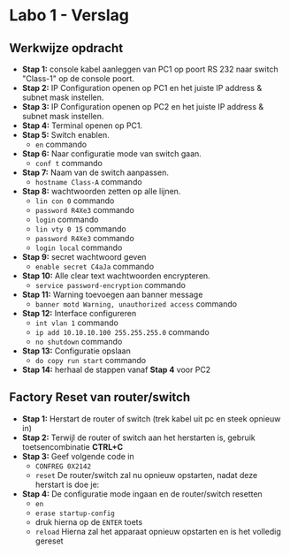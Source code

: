 # Labo 1 - Verslag

## Werkwijze opdracht

* **Stap 1:** console kabel aanleggen van PC1 op poort RS 232 naar switch "Class-1" op de console poort.
* **Stap 2:** IP Configuration openen op PC1 en het juiste IP address & subnet mask instellen.
* **Stap 3:** IP Configuration openen op PC2 en het juiste IP address & subnet mask instellen.
* **Stap 4:** Terminal openen op PC1.
* **Stap 5:** Switch enablen.
    - `en` commando
* **Stap 6:** Naar configuratie mode van switch gaan.
    - `conf t` commando
* **Stap 7:** Naam van de switch aanpassen.
    - `hostname Class-A` commando
* **Stap 8:** wachtwoorden zetten op alle lijnen.
    - `lin con 0` commando
    - `password R4Xe3` commando
    - `login` commando
    - `lin vty 0 15` commando
    - `password R4Xe3` commando
    - `login local` commando
* **Stap 9:** secret wachtwoord geven
    - `enable secret C4aJa` commando
* **Stap 10:** Alle clear text wachtwoorden encrypteren.
    - `service password-encryption` commando
* **Stap 11:** Warning toevoegen aan banner message
    - `banner motd Warning, unauthorized access` commando
* **Stap 12:** Interface configureren
    - `int vlan 1` commando
    - `ip add 10.10.10.100 255.255.255.0` commando
    - `no shutdown` commando
* **Stap 13:** Configuratie opslaan
    - `do copy run start` commando
* **Stap 14:** herhaal de stappen vanaf **Stap 4** voor PC2

## Factory Reset van router/switch

* **Stap 1:** Herstart de router of switch (trek kabel uit pc en steek opnieuw in)
* **Stap 2:** Terwijl de router of switch aan het herstarten is, gebruik toetsencombinatie **CTRL+C**
* **Stap 3:** Geef volgende code in
    - `CONFREG 0X2142`
    - `reset`
De router/switch zal nu opnieuw opstarten, nadat deze herstart is doe je:
* **Stap 4:** De configuratie mode ingaan en de router/switch resetten
    - `en`
    - `erase startup-config`
    - druk hierna op de `ENTER` toets
    - `reload`
Hierna zal het apparaat opnieuw opstarten en is het volledig gereset
